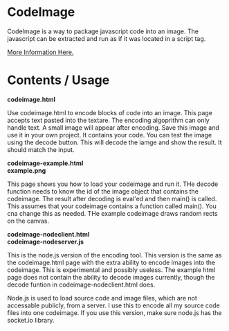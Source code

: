 CodeImage
=========

CodeImage is a way to package javascript code into an image. The javascript can be extracted and run as if it was located in a script tag.

<a href="http://madoxlabs.github.io/CodeImage/">More Information Here.</a>

Contents / Usage
================

**codeimage.html**

Use codeimage.html to encode blocks of code into an image. This page accepts text pasted into the textare. 
The encoding algoprithm can only handle text. A small image will appear after encoding. Save this image and 
use it in your own project. It contains your code. You can test the image using the decode button. This will
decode the iamge and show the result. It should match the input.

**codeimage-example.html**<br>
**example.png**

This page shows you how to load your codeimage and run it. THe decode function needs to know the id of the 
image object that contains the codeimage. The result after decoding is eval'ed and then main() is called.
This assumes that your codeimage contains a function called main(). You cna change this as needed. THe example
codeimage draws random rects on the canvas.

**codeimage-nodeclient.html**<br>
**codeimage-nodeserver.js**

This is the node.js version of the encoding tool. This version is the same as the codeimage.html page with the
extra ability to encode images into the codeimage. This is experimental and possibly useless. The example html 
page does not contain the ability to decode images currently, though the decode funtion in codeimage-nodeclient.html
does. 

Node.js is used to load source code and image files, which are not accessable publicly, from a server. I use this
to encode all my source code files into one codeimage. If you use this version, make sure node.js has the 
socket.io library.
